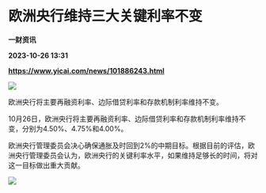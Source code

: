 # 欧洲央行维持三大关键利率不变
**一财资讯**

**2023-10-26 13:31**

**https://www.yicai.com/news/101886243.html**

![](https://imgcdn.yicai.com/uppics/slides/2023/10/a3ac7beb6d3a3e4b0426a95a4fa988f7.jpg)

欧洲央行将主要再融资利率、边际借贷利率和存款机制利率维持不变。

10月26日，欧洲央行将主要再融资利率、边际借贷利率和存款机制利率维持不变，分别为4.50%、4.75%和4.00%。

欧洲央行管理委员会决心确保通胀及时回到2%的中期目标。根据目前的评估，欧洲央行管理委员会认为，欧洲央行的关键利率水平，如果维持足够长的时间，将对这一目标做出重大贡献。

![](https://imgcdn.yicai.com/uppics/images/2023/10/8d5d7d8640333e670d226fb83cc50a42.jpg)